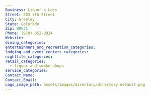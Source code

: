 ```yaml
---
Business: Liquor 4 Less
Street: 803 5th Street
City: Greeley
State: Colorado
Zip: 80631
Phone: (970) 352-8824
Website:
dining_categories:
entertainment_and_recreation_categories:
lodging_and_event_centers_categories:
nightlife_categories:
retail_categories:
  - liquor-and-smoke-shops
service_categories:
Contact_Name:
Contact_Email:
Logo_image_path: assets/images/directory/directory-default.png
---
```



